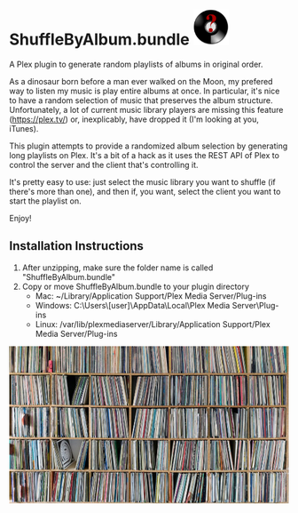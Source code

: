 

ShuffleByAlbum.bundle   <img src="https://raw.githubusercontent.com/beville/ShuffleByAlbum.bundle/master/Contents/Resources/icon-default.png" width="64">
==================

A Plex plugin to generate random playlists of albums in original order.

As a dinosaur born before a man ever walked on the Moon, my prefered way to listen my music is play entire albums at once.  In particular, it's nice to have a random selection of music that preserves the album structure.  Unfortunately, a lot of current music library players are missing this feature (https://plex.tv/) or, inexplicably, have dropped it (I'm looking at you, iTunes).  

This plugin attempts to provide a randomized album selection by generating long playlists on Plex.  It's a bit of a hack as it uses the REST API of Plex to control the server and the client that's controlling it.   

It's pretty easy to use:  just select the music library you want to shuffle (if there's more than one), and then if, you want, select the client you want to start the playlist on.

Enjoy!

Installation Instructions
-------------------------
1.  After unzipping, make sure the folder name is called "ShuffleByAlbum.bundle"
2.  Copy or move ShuffleByAlbum.bundle to your plugin directory
    * Mac: ~/Library/Application Support/Plex Media Server/Plug-ins
    * Windows: C:\Users\\[user]\AppData\Local\Plex Media Server\Plug-ins
    * Linux: /var/lib/plexmediaserver/Library/Application Support/Plex Media  Server/Plug-ins

![bg-art]

[bg-art]: https://github.com/beville/ShuffleByAlbum.bundle/blob/master/Contents/Resources/art-default.jpg?raw=true
[app-icon]: https://raw.githubusercontent.com/beville/ShuffleByAlbum.bundle/master/Contents/Resources/icon-default.png
